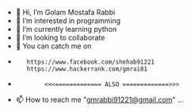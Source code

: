 - 👋 Hi, I’m Golam Mostafa Rabbi
- 👀 I’m interested in programming
- 🌱 I’m currently learning python
- 💞️ I’m looking to collaborate
- 👏 You can catch me on 
-        https://www.facebook.com/shehab91221
         https://www.hackerrank.com/gmrai81

-             <<<============= ALSO =============>>>          
- 📫 How to reach me "gmrabbi91221@gmail.com" ...


<!---
gmrabbi/gmrabbi is a ✨ special ✨ repository because its `README.md` (this file) appears on your GitHub profile.
You can click the Preview link to take a look at your changes.
--->
